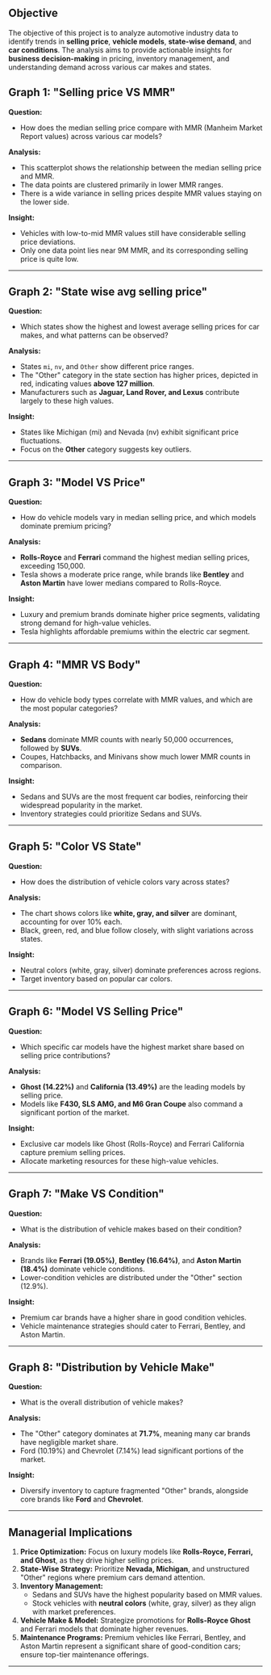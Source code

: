 ## Objective
The objective of this project is to analyze automotive industry data to identify trends in **selling price**, **vehicle models**, **state-wise demand**, and **car conditions**. The analysis aims to provide actionable insights for **business decision-making** in pricing, inventory management, and understanding demand across various car makes and states.


## Graph 1: **"Selling price VS MMR"** 
**Question:**
- How does the median selling price compare with MMR (Manheim Market Report values) across various car models?

**Analysis:**
- This scatterplot shows the relationship between the median selling price and MMR.
- The data points are clustered primarily in lower MMR ranges.
- There is a wide variance in selling prices despite MMR values staying on the lower side.

**Insight:**
- Vehicles with low-to-mid MMR values still have considerable selling price deviations.
- Only one data point lies near 9M MMR, and its corresponding selling price is quite low.

---

## Graph 2: **"State wise avg selling price"**
**Question:**
- Which states show the highest and lowest average selling prices for car makes, and what patterns can be observed?

**Analysis:**
- States `mi`, `nv`, and `Other` show different price ranges.
- The "Other" category in the state section has higher prices, depicted in red, indicating values **above 127 million**.
- Manufacturers such as **Jaguar, Land Rover, and Lexus** contribute largely to these high values.

**Insight:**
- States like Michigan (mi) and Nevada (nv) exhibit significant price fluctuations.
- Focus on the **Other** category suggests key outliers.

---

## Graph 3: **"Model VS Price"**
**Question:**
- How do vehicle models vary in median selling price, and which models dominate premium pricing?

**Analysis:**
- **Rolls-Royce** and **Ferrari** command the highest median selling prices, exceeding 150,000.
- Tesla shows a moderate price range, while brands like **Bentley** and **Aston Martin** have lower medians compared to Rolls-Royce.

**Insight:**
- Luxury and premium brands dominate higher price segments, validating strong demand for high-value vehicles.
- Tesla highlights affordable premiums within the electric car segment.

---

## Graph 4: **"MMR VS Body"**
**Question:**
- How do vehicle body types correlate with MMR values, and which are the most popular categories?

**Analysis:**
- **Sedans** dominate MMR counts with nearly 50,000 occurrences, followed by **SUVs**.
- Coupes, Hatchbacks, and Minivans show much lower MMR counts in comparison.

**Insight:**
- Sedans and SUVs are the most frequent car bodies, reinforcing their widespread popularity in the market.
- Inventory strategies could prioritize Sedans and SUVs.

---

## Graph 5: **"Color VS State"**
**Question:**
- How does the distribution of vehicle colors vary across states?

**Analysis:**
- The chart shows colors like **white, gray, and silver** are dominant, accounting for over 10% each.
- Black, green, red, and blue follow closely, with slight variations across states.

**Insight:**
- Neutral colors (white, gray, silver) dominate preferences across regions.
- Target inventory based on popular car colors.

---

## Graph 6: **"Model VS Selling Price"**
**Question:**
- Which specific car models have the highest market share based on selling price contributions?

**Analysis:**
- **Ghost (14.22%)** and **California (13.49%)** are the leading models by selling price.
- Models like **F430, SLS AMG, and M6 Gran Coupe** also command a significant portion of the market.

**Insight:**
- Exclusive car models like Ghost (Rolls-Royce) and Ferrari California capture premium selling prices.
- Allocate marketing resources for these high-value vehicles.

---

## Graph 7: **"Make VS Condition"**
**Question:**
- What is the distribution of vehicle makes based on their condition?

**Analysis:**
- Brands like **Ferrari (19.05%)**, **Bentley (16.64%)**, and **Aston Martin (18.4%)** dominate vehicle conditions.
- Lower-condition vehicles are distributed under the "Other" section (12.9%).

**Insight:**
- Premium car brands have a higher share in good condition vehicles.
- Vehicle maintenance strategies should cater to Ferrari, Bentley, and Aston Martin.

---

## Graph 8: **"Distribution by Vehicle Make"**
**Question:**
- What is the overall distribution of vehicle makes?

**Analysis:**
- The "Other" category dominates at **71.7%**, meaning many car brands have negligible market share.
- Ford (10.19%) and Chevrolet (7.14%) lead significant portions of the market.

**Insight:**
- Diversify inventory to capture fragmented "Other" brands, alongside core brands like **Ford** and **Chevrolet**.

---

## Managerial Implications
1. **Price Optimization:** Focus on luxury models like **Rolls-Royce, Ferrari, and Ghost**, as they drive higher selling prices.
2. **State-Wise Strategy:** Prioritize **Nevada, Michigan**, and unstructured "Other" regions where premium cars demand attention.
3. **Inventory Management:**
   - Sedans and SUVs have the highest popularity based on MMR values.
   - Stock vehicles with **neutral colors** (white, gray, silver) as they align with market preferences.
4. **Vehicle Make & Model:** Strategize promotions for **Rolls-Royce Ghost** and Ferrari models that dominate higher revenues.
5. **Maintenance Programs:** Premium vehicles like Ferrari, Bentley, and Aston Martin represent a significant share of good-condition cars; ensure top-tier maintenance offerings.

---

